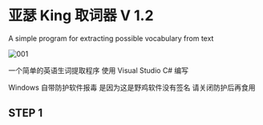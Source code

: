 # 亚瑟 King 取词器 V 1.2
A simple program for extracting possible vocabulary from text

![001](https://user-images.githubusercontent.com/126004179/220474379-0755871a-fe19-4b04-a4f7-3a81efb5990d.png)

一个简单的英语生词提取程序 使用 Visual Studio C# 编写

Windows 自带防护软件报毒 是因为这是野鸡软件没有签名 请关闭防护后再食用


##  STEP 1



